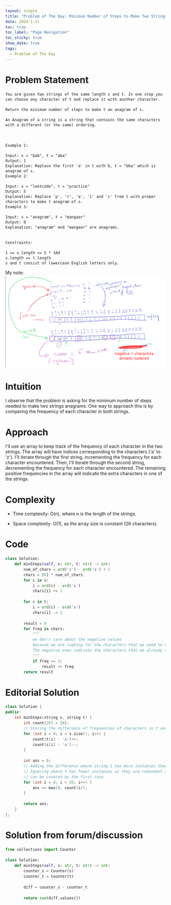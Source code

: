 ```yaml
---
layout: single
title: "Problem of The Day: Minimum Number of Steps to Make Two Strings Anagram"
date: 2024-1-11
toc: true
toc_label: "Page Navigation"
toc_sticky: true
show_date: true
tags:
  - Problem of The Day
---
```

# Problem Statement
```
You are given two strings of the same length s and t. In one step you can choose any character of t and replace it with another character.

Return the minimum number of steps to make t an anagram of s.

An Anagram of a string is a string that contains the same characters with a different (or the same) ordering.

 

Example 1:

Input: s = "bab", t = "aba"
Output: 1
Explanation: Replace the first 'a' in t with b, t = "bba" which is anagram of s.
Example 2:

Input: s = "leetcode", t = "practice"
Output: 5
Explanation: Replace 'p', 'r', 'a', 'i' and 'c' from t with proper characters to make t anagram of s.
Example 3:

Input: s = "anagram", t = "mangaar"
Output: 0
Explanation: "anagram" and "mangaar" are anagrams. 
 

Constraints:

1 <= s.length <= 5 * 104
s.length == t.length
s and t consist of lowercase English letters only.
```

My note:
[![note](/assets/images/2024-01-13_00-20-10-problem-of-the-day-note.png)](/assets/images/2024-01-13_00-20-10-problem-of-the-day-note.png)

# Intuition
I observe that the problem is asking for the minimum number of steps needed to make two strings anagrams. One way to approach this is by comparing the frequency of each character in both strings.

# Approach
I'll use an array to keep track of the frequency of each character in the two strings. The array will have indices corresponding to the characters ('a' to 'z'). I'll iterate through the first string, incrementing the frequency for each character encountered. Then, I'll iterate through the second string, decrementing the frequency for each character encountered. The remaining positive frequencies in the array will indicate the extra characters in one of the strings.

# Complexity
- Time complexity:
O(n), where n is the length of the strings.

- Space complexity:
O(1), as the array size is constant (26 characters).

# Code
```python
class Solution:
    def minSteps(self, s: str, t: str) -> int:
        num_of_chars = ord('z') - ord('a') + 1
        chars = [0] * num_of_chars
        for c in s:
            i = ord(c) - ord('a')
            chars[i] += 1

        for c in t:
            i = ord(c) - ord('a')
            chars[i] -= 1
        
        result = 0
        for freq in chars:
            """
            we don't care about the negative values 
            because we are looking for the characters that we need to replace. 
            The negative ones indicate the characters that we already replaced.
            """
            if freq >= 1:
                result += freq
        return result

```

# Editorial Solution
```cpp
class Solution {
public:
    int minSteps(string s, string t) {
        int count[26] = {0};
        // Storing the difference of frequencies of characters in t and s.
        for (int i = 0; i < s.size(); i++) {
            count[t[i] - 'a']++;
            count[s[i] - 'a']--;
        }

        int ans = 0;
        // Adding the difference where string t has more instances than s.
        // Ignoring where t has fewer instances as they are redundant and
        // can be covered by the first case.
        for (int i = 0; i < 26; i++) {
            ans += max(0, count[i]);
        }
        
        return ans;
    }
};
```

# Solution from forum/discussion
```python
from collections import Counter

class Solution:
    def minSteps(self, s: str, t: str) -> int:
        counter_s = Counter(s)
        counter_t = Counter(t)
        
        diff = counter_s - counter_t
        
        return sum(diff.values())
```